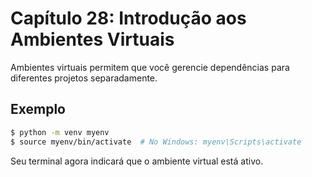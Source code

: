 # Capítulo 28: Introdução aos Ambientes Virtuais

Ambientes virtuais permitem que você gerencie dependências para diferentes projetos separadamente.

## Exemplo

```bash
$ python -m venv myenv
$ source myenv/bin/activate  # No Windows: myenv\Scripts\activate
```

Seu terminal agora indicará que o ambiente virtual está ativo.